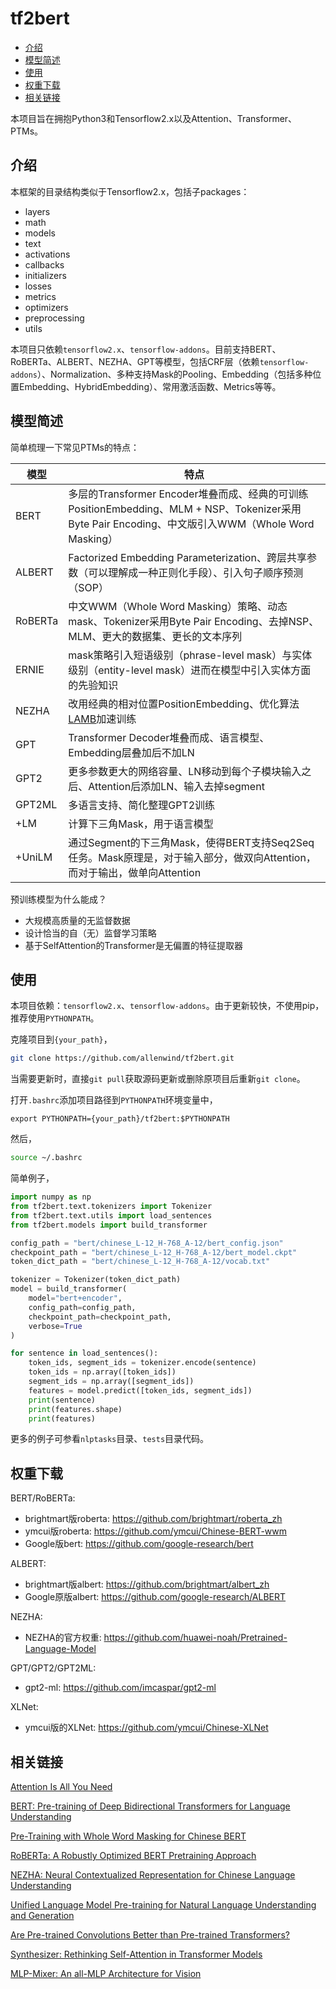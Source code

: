 # tf2bert

* [介绍](#介绍)
* [模型简述](#模型简述)
* [使用](#使用)
* [权重下载](#权重下载)
* [相关链接](#相关链接)

本项目旨在拥抱Python3和Tensorflow2.x以及Attention、Transformer、PTMs。



## 介绍

本框架的目录结构类似于Tensorflow2.x，包括子packages：
- layers
- math
- models
- text
- activations
- callbacks
- initializers
- losses
- metrics
- optimizers
- preprocessing
- utils

本项目只依赖`tensorflow2.x`、`tensorflow-addons`。目前支持BERT、RoBERTa、ALBERT、NEZHA、GPT等模型，包括CRF层（依赖`tensorflow-addons`）、Normalization、多种支持Mask的Pooling、Embedding（包括多种位置Embedding、HybridEmbedding）、常用激活函数、Metrics等等。



## 模型简述

简单梳理一下常见PTMs的特点：

| 模型    | 特点                                                         |
| ------- | ------------------------------------------------------------ |
| BERT    | 多层的Transformer Encoder堆叠而成、经典的可训练PositionEmbedding、MLM + NSP、Tokenizer采用Byte Pair Encoding、中文版引入WWM（Whole Word Masking） |
| ALBERT  | Factorized Embedding Parameterization、跨层共享参数（可以理解成一种正则化手段）、引入句子顺序预测（SOP） |
| RoBERTa | 中文WWM（Whole Word Masking）策略、动态mask、Tokenizer采用Byte Pair Encoding、去掉NSP、MLM、更大的数据集、更长的文本序列 |
| ERNIE   | mask策略引入短语级别（phrase-level mask）与实体级别（entity-level mask）进而在模型中引入实体方面的先验知识 |
| NEZHA   | 改用经典的相对位置PositionEmbedding、优化算法[LAMB](https://arxiv.org/abs/1904.00962)加速训练 |
| GPT     | Transformer Decoder堆叠而成、语言模型、Embedding层叠加后不加LN |
| GPT2    | 更多参数更大的网络容量、LN移动到每个子模块输入之后、Attention后添加LN、输入去掉segment |
| GPT2ML  | 多语言支持、简化整理GPT2训练                                 |
| +LM     | 计算下三角Mask，用于语言模型                                 |
| +UniLM  | 通过Segment的下三角Mask，使得BERT支持Seq2Seq任务。Mask原理是，对于输入部分，做双向Attention，而对于输出，做单向Attention |


预训练模型为什么能成？
- 大规模高质量的无监督数据
- 设计恰当的自（无）监督学习策略
- 基于SelfAttention的Transformer是无偏置的特征提取器


## 使用

本项目依赖：`tensorflow2.x`、`tensorflow-addons`。由于更新较快，不使用pip，推荐使用`PYTHONPATH`。

克隆项目到`{your_path}`，

```bash
git clone https://github.com/allenwind/tf2bert.git
```

当需要更新时，直接`git pull`获取源码更新或删除原项目后重新`git clone`。

打开`.bashrc`添加项目路径到`PYTHONPATH`环境变量中，

```.bashrc
export PYTHONPATH={your_path}/tf2bert:$PYTHONPATH
```

然后，

```bash
source ~/.bashrc
```

简单例子，

```python
import numpy as np
from tf2bert.text.tokenizers import Tokenizer
from tf2bert.text.utils import load_sentences
from tf2bert.models import build_transformer

config_path = "bert/chinese_L-12_H-768_A-12/bert_config.json"
checkpoint_path = "bert/chinese_L-12_H-768_A-12/bert_model.ckpt"
token_dict_path = "bert/chinese_L-12_H-768_A-12/vocab.txt"

tokenizer = Tokenizer(token_dict_path)
model = build_transformer(
    model="bert+encoder", 
    config_path=config_path, 
    checkpoint_path=checkpoint_path,
    verbose=True
)

for sentence in load_sentences():
    token_ids, segment_ids = tokenizer.encode(sentence)
    token_ids = np.array([token_ids])
    segment_ids = np.array([segment_ids])
    features = model.predict([token_ids, segment_ids])
    print(sentence)
    print(features.shape)
    print(features)
```

更多的例子可参看`nlptasks`目录、`tests`目录代码。


## 权重下载

BERT/RoBERTa:

- brightmart版roberta: https://github.com/brightmart/roberta_zh
- ymcui版roberta: https://github.com/ymcui/Chinese-BERT-wwm
- Google版bert: https://github.com/google-research/bert


ALBERT:

- brightmart版albert: https://github.com/brightmart/albert_zh
- Google原版albert: https://github.com/google-research/ALBERT

NEZHA:

- NEZHA的官方权重: https://github.com/huawei-noah/Pretrained-Language-Model

GPT/GPT2/GPT2ML:

- gpt2-ml: https://github.com/imcaspar/gpt2-ml

XLNet:

- ymcui版的XLNet: https://github.com/ymcui/Chinese-XLNet



## 相关链接

[Attention Is All You Need](https://arxiv.org/abs/1706.03762)

[BERT: Pre-training of Deep Bidirectional Transformers for Language Understanding](https://arxiv.org/pdf/1810.04805.pdf)

[Pre-Training with Whole Word Masking for Chinese BERT](https://arxiv.org/abs/1906.08101)

[RoBERTa: A Robustly Optimized BERT Pretraining Approach](https://arxiv.org/pdf/1907.11692.pdf)

[NEZHA: Neural Contextualized Representation for Chinese Language Understanding](https://arxiv.org/abs/1909.00204)

[Unified Language Model Pre-training for Natural Language Understanding and Generation](https://arxiv.org/abs/1905.03197)

[Are Pre-trained Convolutions Better than Pre-trained Transformers?](https://arxiv.org/abs/2105.03322)

[Synthesizer: Rethinking Self-Attention in Transformer Models](https://arxiv.org/abs/2005.00743)

[MLP-Mixer: An all-MLP Architecture for Vision](https://arxiv.org/abs/2105.01601)



